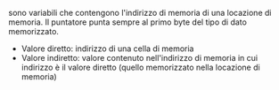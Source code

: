 sono variabili che contengono l'indirizzo di memoria di una locazione di memoria.
Il puntatore punta sempre al primo byte del tipo di dato memorizzato.
- Valore diretto: indirizzo di una cella di memoria
- Valore indiretto: valore contenuto nell'indirizzo di memoria in cui indirizzo è il valore diretto (quello memorizzato nella locazione di memoria)
